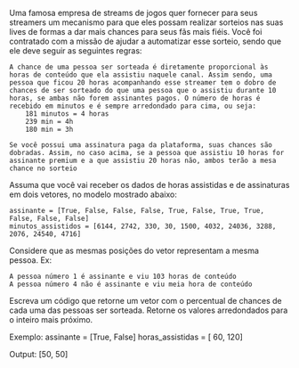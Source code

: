 Uma famosa empresa de streams de jogos quer fornecer para seus streamers um mecanismo para que eles possam realizar sorteios nas suas lives de formas a dar mais chances para seus fãs mais fiéis. Você foi contratado com a missão de ajudar a automatizar esse sorteio, sendo que ele deve seguir as seguintes regras:

    A chance de uma pessoa ser sorteada é diretamente proporcional às horas de conteúdo que ela assistiu naquele canal. Assim sendo, uma pessoa que ficou 20 horas acompanhando esse streamer tem o dobro de chances de ser sorteado do que uma pessoa que o assistiu durante 10 horas, se ambas não forem assinantes pagos. O número de horas é recebido em minutos e é sempre arredondado para cima, ou seja:
        181 minutos = 4 horas
        239 min = 4h
        180 min = 3h

    Se você possui uma assinatura paga da plataforma, suas chances são dobradas. Assim, no caso acima, se a pessoa que assistiu 10 horas for assinante premium e a que assistiu 20 horas não, ambos terão a mesa chance no sorteio

Assuma que você vai receber os dados de horas assistidas e de assinaturas em dois vetores, no modelo mostrado abaixo:

    assinante = [True, False, False, False, True, False, True, True, False, False, False]
    minutos_assistidos = [6144, 2742, 330, 30, 1500, 4032, 24036, 3288, 2076, 24540, 4716]

Considere que as mesmas posições do vetor representam a mesma pessoa. Ex:

    A pessoa número 1 é assinante e viu 103 horas de conteúdo
    A pessoa número 4 não é assinante e viu meia hora de conteúdo

Escreva um código que retorne um vetor com o percentual de chances de cada uma das pessoas ser sorteada. Retorne os valores arredondados para o inteiro mais próximo.

Exemplo:
assinante = [True, False]
horas_assistidas = [ 60, 120]

Output:
[50, 50]
